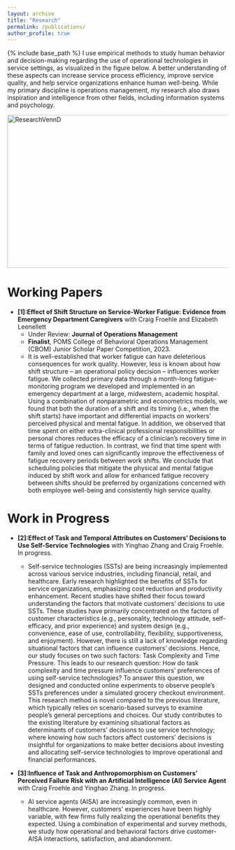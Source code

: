 ```yaml
---
layout: archive
title: "Research"
permalink: /publications/
author_profile: true
---
```


{% include base_path %}
I use empirical methods to study human behavior and decision-making regarding the use of operational technologies in service settings, as visualized in the figure below. A better understanding of these aspects can increase service process efficiency, improve service quality, and help service organizations enhance human well-being.  While my primary discipline is operations management, my research also draws inspiration and intelligence from other fields, including information systems and psychology.
<br>

<img src="https://yangccuc.github.io/images/ResearchVennD.JPG" alt="ResearchVennD" class="about-image" style="width:600px;height:350px;">

# **Working Papers**
* **[1]:Effect of Shift Structure on Service-Worker Fatigue: Evidence from Emergency Department Caregivers** with Craig Froehle and Elizabeth Leenellett
  * Under Review: **Journal of Operations Management**
  * **Finalist**, POMS College of Behavioral Operations Management (CBOM) Junior Scholar Paper Competition, 2023.
  * It is well-established that worker fatigue can have deleterious consequences for work quality. However, less is known about how shift structure – an operational policy decision – influences worker fatigue. We collected primary data through a month-long fatigue-monitoring program we developed and implemented in an emergency department at a large, midwestern, academic hospital. Using a combination of nonparametric and econometrics models, we found that both the duration of a shift and its timing (i.e., when the shift starts) have important and differential impacts on workers’ perceived physical and mental fatigue. In addition, we observed that time spent on either extra-clinical professional responsibilities or personal chores reduces the efficacy of a clinician’s recovery time in terms of fatigue reduction. In contrast, we find that time spent with family and loved ones can significantly improve the effectiveness of fatigue recovery periods between work shifts. We conclude that scheduling policies that mitigate the physical and mental fatigue induced by shift work and allow for enhanced fatigue recovery between shifts should be preferred by organizations concerned with both employee well-being and consistently high service quality. 
  
# **Work in Progress**
* **[2]:Effect of Task and Temporal Attributes on Customers’ Decisions to Use Self-Service Technologies** with Yinghao Zhang and Craig Froehle. In progress.
  * Self-service technologies (SSTs) are being increasingly implemented across various service industries, including financial, retail, and healthcare. Early research highlighted the benefits of SSTs for service organizations, emphasizing cost reduction and productivity enhancement. Recent studies have shifted their focus toward understanding the factors that motivate customers’ decisions to use SSTs. These studies have primarily concentrated on the factors of customer characteristics (e.g., personality, technology attitude, self-efficacy, and prior experience) and system design (e.g., convenience, ease of use, controllability, flexibility, supportiveness, and enjoyment). However, there is still a lack of knowledge regarding situational factors that can influence customers’ decisions. Hence, our study focuses on two such factors: Task Complexity and Time Pressure. This leads to our research question: How do task complexity and time pressure influence customers’ preferences of using self-service technologies? To answer this question, we designed and conducted online experiments to observe people’s SSTs preferences under a simulated grocery checkout environment. This research method is novel compared to the previous literature, which typically relies on scenario-based surveys to examine people’s general perceptions and choices. Our study contributes to the existing literature by examining situational factors as determinants of customers’ decisions to use service technology; where knowing how such factors affect customers’ decisions is insightful for organizations to make better decisions about investing and allocating self-service technologies to improve operational and financial performances.  
 
* **[3]:Influence of Task and Anthropomorphism on Customers’ Perceived Failure Risk with an Artificial Intelligence (AI) Service Agent** with Craig Froehle and Yinghao Zhang. In progress.
  * AI service agents (AISA) are increasingly common, even in healthcare. However, customers' experiences have been highly variable, with few firms fully realizing the operational benefits they expected. Using a combination of experimental and survey methods, we study how operational and behavioral factors drive customer-AISA interactions, satisfaction, and abandonment.
 
<!-- * **The Role of Artificial Intelligence (AI) Technologies in Service Process Design** with Craig Froehle. In progress. -->

